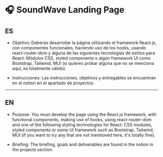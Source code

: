 # 🎧 SoundWave Landing Page

## ES

- Objetivo: 
Deberás desarrollar la página utilizando el framework React.js, con componentes funcionales, haciendo uso de los hooks, usando react-router-dom y alguna de las siguientes tecnologías de estilos para React: Módulos CSS, styled components o algún framework UI como Bootstrap, Tailwind, MUI (si quieres probar alguna que no se menciona aquí, es totalmente válido).

- Instrucciones: 
Las instrucciones, objetivos y entregables se encuentran en el notion en el apartado de proyectos.

---

## EN

- Purpose: 
You must develop the page using the React.js framework, with functional components, making use of hooks, using react-router-dom and one of the following styling technologies for React: CSS modules, styled components or some UI framework such as Bootstrap, Tailwind, MUI (if you want to try any that are not mentioned here, it's totally fine).

- Briefing: 
The briefing, goals and deliverables are found in the notion in the projects section.
